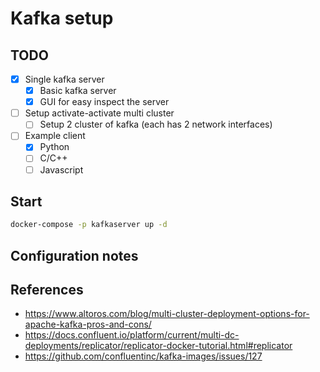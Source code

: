 # Kafka setup

## TODO

- [x] Single kafka server
  - [x] Basic kafka server
  - [x] GUI for easy inspect the server 
- [ ] Setup activate-activate multi cluster
  - [ ] Setup 2 cluster of kafka (each has 2 network interfaces)
- [ ] Example client
  - [x] Python
  - [ ] C/C++
  - [ ] Javascript

## Start

```bash
docker-compose -p kafkaserver up -d
```

## Configuration notes

## References

- <https://www.altoros.com/blog/multi-cluster-deployment-options-for-apache-kafka-pros-and-cons/>
- <https://docs.confluent.io/platform/current/multi-dc-deployments/replicator/replicator-docker-tutorial.html#replicator>
- <https://github.com/confluentinc/kafka-images/issues/127>
